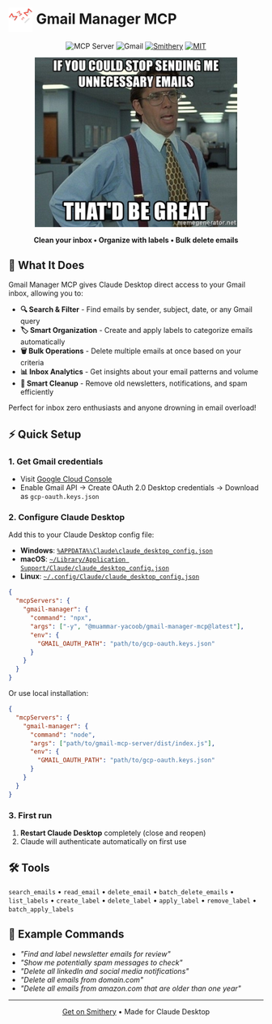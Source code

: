 # <img src="images/trash-mail.png" alt="Gmail Manager" width="48" height="48" style="vertical-align: middle;"> Gmail Manager MCP

<div align="center">

![MCP Server](https://badge.mcpx.dev?type=server)
![Gmail](https://img.shields.io/badge/Gmail-EA4335?style=flat-square&logo=gmail&logoColor=white)
[![Smithery](https://smithery.ai/badge/@muammar-yacoob/gmail-manager-mcp)](https://smithery.ai/server/@muammar-yacoob/gmail-manager-mcp)
[![MIT](https://img.shields.io/badge/License-MIT-blue?style=flat-square)](LICENSE)

<img src="images/meme.png" alt="Stop sending me unnecessary emails meme" width="400">

**Clean your inbox • Organize with labels • Bulk delete emails**


</div>

## 🎯 What It Does

Gmail Manager MCP gives Claude Desktop direct access to your Gmail inbox, allowing you to:
- **🔍 Search & Filter** - Find emails by sender, subject, date, or any Gmail query
- **🏷️ Smart Organization** - Create and apply labels to categorize emails automatically  
- **🗑️ Bulk Operations** - Delete multiple emails at once based on your criteria
- **📊 Inbox Analytics** - Get insights about your email patterns and volume
- **🧹 Smart Cleanup** - Remove old newsletters, notifications, and spam efficiently

Perfect for inbox zero enthusiasts and anyone drowning in email overload!

## ⚡ Quick Setup

### 1. Get Gmail credentials
- Visit [Google Cloud Console](https://console.cloud.google.com/)
- Enable Gmail API → Create OAuth 2.0 Desktop credentials → Download as `gcp-oauth.keys.json`

### 2. Configure Claude Desktop

Add this to your Claude Desktop config file:
- **Windows**: [`%APPDATA%\Claude\claude_desktop_config.json`](%APPDATA%/Claude/claude_desktop_config.json)
- **macOS**: [`~/Library/Application Support/Claude/claude_desktop_config.json`](~/Library/Application%20Support/Claude/claude_desktop_config.json)
- **Linux**: [`~/.config/Claude/claude_desktop_config.json`](~/.config/Claude/claude_desktop_config.json)

```json
{
  "mcpServers": {
    "gmail-manager": {
      "command": "npx",
      "args": ["-y", "@muammar-yacoob/gmail-manager-mcp@latest"],
      "env": {
        "GMAIL_OAUTH_PATH": "path/to/gcp-oauth.keys.json"
      }
    }
  }
}
```

Or use local installation:
```json
{
  "mcpServers": {
    "gmail-manager": {
      "command": "node",
      "args": ["path/to/gmail-mcp-server/dist/index.js"],
      "env": {
        "GMAIL_OAUTH_PATH": "path/to/gcp-oauth.keys.json"
      }
    }
  }
}
```

### 3. First run
1. **Restart Claude Desktop** completely (close and reopen)
2. Claude will authenticate automatically on first use

## 🛠️ Tools

`search_emails` • `read_email` • `delete_email` • `batch_delete_emails` • `list_labels` • `create_label` • `delete_label` • `apply_label` • `remove_label` • `batch_apply_labels`

## 💬 Example Commands

- *"Find and label newsletter emails for review"*
- *"Show me potentially spam messages to check"*
- *"Delete all linkedIn and social media notifications"*
- *"Delete all emails from domain.com"*
- *"Delete all emails from amazon.com that are older than one year"*

---

<div align="center">
<a href="https://smithery.ai/server/@muammar-yacoob/gmail-manager-mcp">Get on Smithery</a> • Made for Claude Desktop
</div>